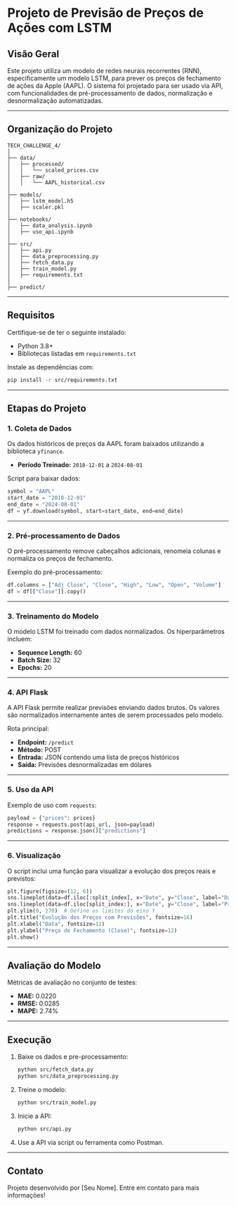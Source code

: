 # Projeto de Previsão de Preços de Ações com LSTM

## Visão Geral

Este projeto utiliza um modelo de redes neurais recorrentes (RNN), especificamente um modelo LSTM, para prever os preços de fechamento de ações da Apple (AAPL). O sistema foi projetado para ser usado via API, com funcionalidades de pré-processamento de dados, normalização e desnormalização automatizadas.

---

## Organização do Projeto

```
TECH_CHALLENGE_4/
│
├── data/
│   ├── processed/
│   │   └── scaled_prices.csv
│   ├── raw/
│   │   └── AAPL_historical.csv
│
├── models/
│   ├── lstm_model.h5
│   ├── scaler.pkl
│
├── notebooks/
│   ├── data_analysis.ipynb
│   ├── uso_api.ipynb
│
├── src/
│   ├── api.py
│   ├── data_preprocessing.py
│   ├── fetch_data.py
│   ├── train_model.py
│   ├── requirements.txt
│
├── predict/
```

---

## Requisitos

Certifique-se de ter o seguinte instalado:
- Python 3.8+
- Bibliotecas listadas em `requirements.txt`

Instale as dependências com:
```bash
pip install -r src/requirements.txt
```

---

## Etapas do Projeto

### 1. Coleta de Dados
Os dados históricos de preços da AAPL foram baixados utilizando a biblioteca `yfinance`.

- **Período Treinado:** `2018-12-01` a `2024-08-01`

Script para baixar dados:
```python
symbol = "AAPL"
start_date = "2018-12-01"
end_date = "2024-08-01"
df = yf.download(symbol, start=start_date, end=end_date)
```

---

### 2. Pré-processamento de Dados
O pré-processamento remove cabeçalhos adicionais, renomeia colunas e normaliza os preços de fechamento.

Exemplo do pré-processamento:
```python
df.columns = ["Adj Close", "Close", "High", "Low", "Open", "Volume"]
df = df[["Close"]].copy()
```

---

### 3. Treinamento do Modelo
O modelo LSTM foi treinado com dados normalizados. Os hiperparâmetros incluem:
- **Sequence Length:** 60
- **Batch Size:** 32
- **Epochs:** 20

---

### 4. API Flask
A API Flask permite realizar previsões enviando dados brutos. Os valores são normalizados internamente antes de serem processados pelo modelo.

Rota principal:
- **Endpoint:** `/predict`
- **Método:** POST
- **Entrada:** JSON contendo uma lista de preços históricos
- **Saída:** Previsões desnormalizadas em dólares

---

### 5. Uso da API
Exemplo de uso com `requests`:
```python
payload = {"prices": prices}
response = requests.post(api_url, json=payload)
predictions = response.json()["predictions"]
```

---

### 6. Visualização
O script inclui uma função para visualizar a evolução dos preços reais e previstos:

```python
plt.figure(figsize=(12, 6))
sns.lineplot(data=df.iloc[:split_index], x="Date", y="Close", label="Dados Reais", color="blue")
sns.lineplot(data=df.iloc[split_index:], x="Date", y="Close", label="Previsões", color="orange")
plt.ylim(0, 270)  # Define os limites do eixo Y
plt.title("Evolução dos Preços com Previsões", fontsize=16)
plt.xlabel("Data", fontsize=12)
plt.ylabel("Preço de Fechamento (Close)", fontsize=12)
plt.show()
```

---

## Avaliação do Modelo

Métricas de avaliação no conjunto de testes:
- **MAE:** 0.0220
- **RMSE:** 0.0285
- **MAPE:** 2.74%

---

## Execução

1. Baixe os dados e pre-processamento:
   ```bash
   python src/fetch_data.py
   python src/data_preprocessing.py
   ```

2. Treine o modelo:
   ```bash
   python src/train_model.py
   ```

3. Inicie a API:
   ```bash
   python src/api.py
   ```

4. Use a API via script ou ferramenta como Postman.

---

## Contato

Projeto desenvolvido por [Seu Nome]. Entre em contato para mais informações!
```